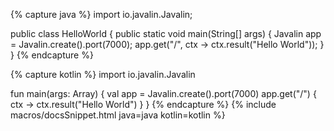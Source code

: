 {% capture java %}
import io.javalin.Javalin;

public class HelloWorld {
    public static void main(String[] args) {
        Javalin app = Javalin.create().port(7000);
        app.get("/", ctx -> ctx.result("Hello World"));
    }
}
{% endcapture %}

{% capture kotlin %}
import io.javalin.Javalin

fun main(args: Array<String>) {
    val app = Javalin.create().port(7000)
    app.get("/") { ctx -> ctx.result("Hello World") }
}
{% endcapture %}
{% include macros/docsSnippet.html java=java kotlin=kotlin %}
